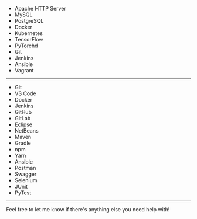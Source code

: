 - Apache HTTP Server
- MySQL
- PostgreSQL
- Docker
- Kubernetes
- TensorFlow
- PyTorchd
- Git
- Jenkins
- Ansible
- Vagrant

---


- Git
- VS Code
- Docker
- Jenkins
- GitHub
- GitLab
- Eclipse
- NetBeans
- Maven
- Gradle
- npm
- Yarn
- Ansible
- Postman
- Swagger
- Selenium
- JUnit
- PyTest



---



Feel free to let me know if there's anything else you need help with!
